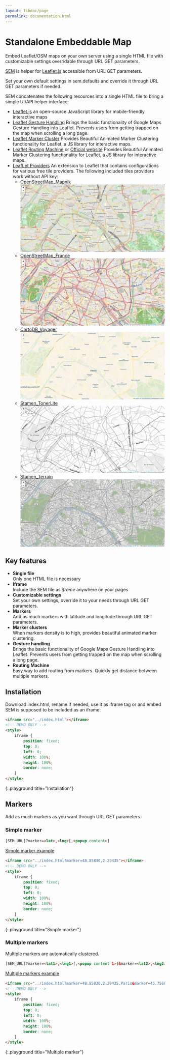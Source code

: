 ```yaml
---
layout: libdoc/page
permalink: documentation.html
---
```

# Standalone Embeddable Map

Embed Leaflet/OSM maps on your own server using a single HTML file with customizable settings overridable through URL GET parameters. 

<abbr title="Standalone Embeddable Map">SEM</abbr> is helper for [Leaflet.js](https://leafletjs.com/) accessible from URL GET parameters.

Set your own default settings in sem.defaults and override it through URL GET parameters if needed.

SEM concatenates the following resources into a single HTML file to bring a simple UI/API helper interface:

* [Leaflet.js](https://leafletjs.com/) an open-source JavaScript library
for mobile-friendly interactive maps
* [Leaflet Gesture Handling](https://github.com/elmarquis/Leaflet.GestureHandling) Brings the basic functionality of Google Maps Gesture Handling into Leaflet. Prevents users from getting trapped on the map when scrolling a long page. 
* [Leaflet Marker Cluster](https://github.com/Leaflet/Leaflet.markercluster) Provides Beautiful Animated Marker Clustering functionality for Leaflet, a JS library for interactive maps.
* [Leaflet Routing Machine](https://github.com/perliedman/leaflet-routing-machine) or [Official website](https://www.liedman.net/leaflet-routing-machine/) Provides Beautiful Animated Marker Clustering functionality for Leaflet, a JS library for interactive maps.
* [LeafLet Providers](https://github.com/leaflet-extras/leaflet-providers) An extension to Leaflet that contains configurations for various free tile providers. The following included tiles providers work without API key:
    * [OpenStreetMap_Mapnik](https://olivier3lanc.github.io/standalone-embeddable-map/)<br>![screenshot](img/OpenStreetMap_Mapnik.webp)
    * [OpenStreetMap_France](https://olivier3lanc.github.io/standalone-embeddable-map/?layer=OpenStreetMap_France)<br>![screenshot](img/OpenStreetMap_France.webp)
    * [CartoDB_Voyager](https://olivier3lanc.github.io/standalone-embeddable-map/?layer=CartoDB_Voyager)<br>![screenshot](img/CartoDB_Voyager.webp)
    * [Stamen_TonerLite](https://olivier3lanc.github.io/standalone-embeddable-map/?layer=Stamen_TonerLite)<br>![screenshot](img/Stamen_TonerLite.webp)
    * [Stamen_Terrain](https://olivier3lanc.github.io/standalone-embeddable-map/?layer=Stamen_Terrain)<br>![screenshot](img/Stamen_Terrain.webp)



## Key features

* **Single file**<br> Only one HTML file is necessary
* **Iframe**<br> Include the SEM file as *iframe* anywhere on your pages
* **Customizable settings**<br> Set your own settings, override it to your needs through URL GET parameters.
* **Markers**<br> Add as much markers with latitude and longitude through URL GET parameters.
* **Marker clusters**<br> When markers density is to high, provides beautiful animated marker clustering.
* **Gesture handling**<br> Brings the basic functionality of Google Maps Gesture Handling into Leaflet. Prevents users from getting trapped on the map when scrolling a long page. 
* **Routing Machine**<br> Easy way to add routing from markers. Quickly get distance between multiple markers.

## Installation

Download index.html, rename if needed, use it as iframe tag or and embed SEM is supposed to be included as an iframe:

```html
<iframe src="../index.html"></iframe>
<!-- DEMO ONLY -->
<style>
    iframe {
        position: fixed;
        top: 0;
        left: 0;
        width: 100%;
        height: 100%;
        border: none;
    }
</style>
```
{:.playground title="Installation"}

## Markers

Add as much markers as you want through URL GET parameters.

### Simple marker

```html
[SEM_URL]?marker=<lat>,<lng>[,<popup content>]
```

[Simple marker example](https://olivier3lanc.github.io/standalone-embeddable-map/?marker=48.85830,2.29435)

```html
<iframe src="../index.html?marker=48.85830,2.29435"></iframe>
<!-- DEMO ONLY -->
<style>
    iframe {
        position: fixed;
        top: 0;
        left: 0;
        width: 100%;
        height: 100%;
        border: none;
    }
</style>
```
{:.playground title="Simple marker"}

### Multiple markers

Multiple markers are automatically clustered.

```html
[SEM_URL]?marker=<lat1>,<lng1>[,<popup content 1>]&marker=<lat2>,<lng2>[,<popup content 2>]...
```

[Multiple markers example](https://olivier3lanc.github.io/standalone-embeddable-map/?marker=48.85830,2.29435,Paris&marker=45.7560,4.8340,Lyon&marker=43.2962,5.3696,Marseille)

```html
<iframe src="../index.html?marker=48.85830,2.29435,Paris&marker=45.7560,4.8340,Lyon&marker=43.2962,5.3696,Marseille"></iframe>
<!-- DEMO ONLY -->
<style>
    iframe {
        position: fixed;
        top: 0;
        left: 0;
        width: 100%;
        height: 100%;
        border: none;
    }
</style>
```
{:.playground title="Multiple marker"}